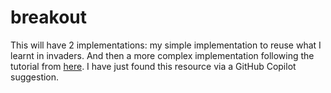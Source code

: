 # breakout
This will have 2 implementations: my simple implementation to reuse what I learnt in invaders. And then a more complex implementation following the tutorial from [here](https://learnopengl.com/In-Practice/2D-Game/Breakout). I have just found this resource via a GitHub Copilot suggestion.
